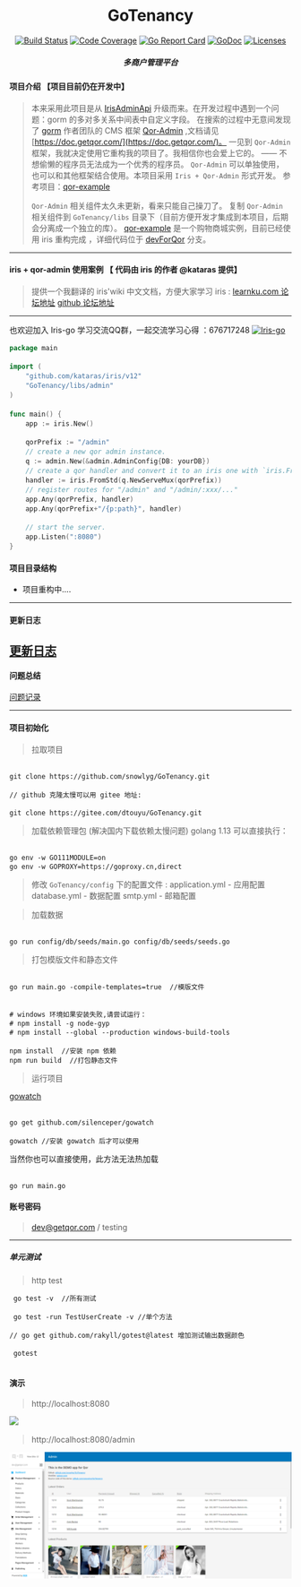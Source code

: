 <h1 align="center">GoTenancy</h1>

<div align="center">
    <a href="https://travis-ci.org/snowlyg/GoTenancy"><img src="https://travis-ci.org/snowlyg/GoTenancy.svg?branch=master" alt="Build Status"></a>
    <a href="https://codecov.io/gh/snowlyg/GoTenancy"><img src="https://codecov.io/gh/snowlyg/GoTenancy/branch/master/graph/badge.svg" alt="Code Coverage"></a>
    <a href="https://goreportcard.com/report/github.com/snowlyg/GoTenancy"><img src="https://goreportcard.com/badge/github.com/snowlyg/GoTenancy" alt="Go Report Card"></a>
    <a href="https://godoc.org/github.com/snowlyg/GoTenancy"><img src="https://godoc.org/github.com/snowlyg/GoTenancy?status.svg" alt="GoDoc"></a>
    <a href="https://github.com/snowlyg/GoTenancy/blob/master/LICENSE"><img src="https://img.shields.io/github/license/snowlyg/GoTenancy" alt="Licenses"></a>
    <h5 align="center">多商户管理平台</h5>
</div>

#### 项目介绍  【项目目前仍在开发中】
> 本来采用此项目是从 [IrisAdminApi](https://github.com/snowlyg/IrisAdminApi) 升级而来。在开发过程中遇到一个问题：gorm 的多对多关系中间表中自定义字段。
> 在搜索的过程中无意间发现了 [gorm](https://gorm.io/zh_CN/docs/index.html) 作者团队的 CMS 框架 [Qor-Admin](https://GoTenancy/libs/admin) ,文档请见 [https://doc.getqor.com/](https://doc.getqor.com/)。
> 一见到 `Qor-Admin` 框架，我就决定使用它重构我的项目了。我相信你也会爱上它的。 —— 不想偷懒的程序员无法成为一个优秀的程序员。
> `Qor-Admin` 可以单独使用，也可以和其他框架结合使用。本项目采用 `Iris + Qor-Admin` 形式开发。
> 参考项目：[qor-example](https://GoTenancy/libs/qor-example)
> 
> `Qor-Admin` 相关组件太久未更新，看来只能自己操刀了。 复制 `Qor-Admin` 相关组件到 `GoTenancy/libs` 目录下（目前方便开发才集成到本项目，后期会分离成一个独立的库）。
>  [qor-example](https://GoTenancy/libs/qor-example) 是一个购物商城实例，目前已经使用 iris 重构完成 ，详细代码位于 [devForQor](https://github.com/snowlyg/GoTenancy/tree/devForQor) 分支。
> 
---


#### iris + qor-admin 使用案例 【 代码由 iris 的作者 @kataras 提供】
> 提供一个我翻译的 iris'wiki 中文文档，方便大家学习 iris : 
> [learnku.com 论坛地址](https://learnku.com/docs/iris-wiki/v12)
> [github 论坛地址](https://github.com/snowlyg/iris/wiki)
---
也欢迎加入 Iris-go 学习交流QQ群，一起交流学习心得 ：676717248 
<a target="_blank" href="//shang.qq.com/wpa/qunwpa?idkey=cc99ccf86be594e790eacc91193789746af7df4a88e84fe949e61e5c6d63537c"><img border="0" src="http://pub.idqqimg.com/wpa/images/group.png" alt="Iris-go" title="Iris-go"></a>

```go
package main

import (
    "github.com/kataras/iris/v12"
    "GoTenancy/libs/admin"
)

func main() {
    app := iris.New()

    qorPrefix := "/admin"
    // create a new qor admin instance.
    q := admin.New(&admin.AdminConfig{DB: yourDB})
    // create a qor handler and convert it to an iris one with `iris.FromStd`.
    handler := iris.FromStd(q.NewServeMux(qorPrefix))
    // register routes for "/admin" and "/admin/:xxx/..."
    app.Any(qorPrefix, handler)
    app.Any(qorPrefix+"/{p:path}", handler)

    // start the server.
    app.Listen(":8080")
}

```

#### 项目目录结构
- 项目重构中....

---

#### 更新日志
[更新日志](UPDATE.MD)
---

#### 问题总结
[问题记录](ERRORS.MD)

---

#### 项目初始化

>拉取项目

```shell script

git clone https://github.com/snowlyg/GoTenancy.git

// github 克隆太慢可以用 gitee 地址:

git clone https://gitee.com/dtouyu/GoTenancy.git

```

> 加载依赖管理包 (解决国内下载依赖太慢问题)
> golang 1.13 可以直接执行：

```shell script

go env -w GO111MODULE=on
go env -w GOPROXY=https://goproxy.cn,direct

```

> 修改 `GoTenancy/config` 下的配置文件 :
> application.yml - 应用配置 
> database.yml - 数据配置 
> smtp.yml - 邮箱配置 



> 加载数据 

```shell script

go run config/db/seeds/main.go config/db/seeds/seeds.go

```

> 打包模版文件和静态文件 

```shell script

go run main.go -compile-templates=true  //模版文件


# windows 环境如果安装失败,请尝试运行：
# npm install -g node-gyp
# npm install --global --production windows-build-tools

npm install  //安装 npm 依赖
npm run build  //打包静态文件

```


> 运行项目 

[gowatch](https://gitee.com/silenceper/gowatch)
```shell script

go get github.com/silenceper/gowatch

gowatch //安装 gowatch 后才可以使用

```

当然你也可以直接使用，此方法无法热加载

```shell script

go run main.go

```

#### 账号密码
> dev@getqor.com / testing

---
##### 单元测试 
>http test

```shell script
 go test -v  //所有测试
 
 go test -run TestUserCreate -v //单个方法

// go get github.com/rakyll/gotest@latest 增加测试输出数据颜色

 gotest 
 
```

#### 演示
> http://localhost:8080

![](pic/localhost_8080_.png)


> http://localhost:8080/admin

![](pic/localhost_8080_admin.png)

